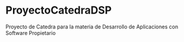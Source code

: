 # ProyectoCatedraDSP
Proyecto de Catedra para la materia de Desarrollo de Aplicaciones con Software Propietario
